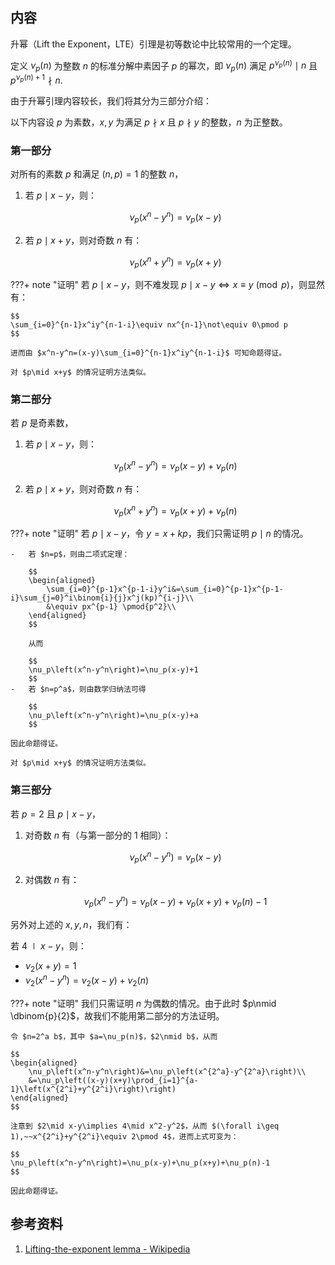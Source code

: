 ## 内容

升幂（Lift the Exponent，LTE）引理是初等数论中比较常用的一个定理。

定义 $\nu_p(n)$ 为整数 $n$ 的标准分解中素因子 $p$ 的幂次，即 $\nu_p(n)$ 满足 $p^{\nu_p(n)}\mid n$ 且 $p^{\nu_p(n)+1}\nmid n$.

由于升幂引理内容较长，我们将其分为三部分介绍：

以下内容设 $p$ 为素数，$x,y$ 为满足 $p\nmid x$ 且 $p\nmid y$ 的整数，$n$ 为正整数。

### 第一部分

对所有的素数 $p$ 和满足 $(n,p)=1$ 的整数 $n$，

1.  若 $p\mid x-y$，则：

    $$
    \nu_p\left(x^n-y^n\right)=\nu_p(x-y)
    $$

2.  若 $p\mid x+y$，则对奇数 $n$ 有：

    $$
    \nu_p\left(x^n+y^n\right)=\nu_p(x+y)
    $$

???+ note "证明"
    若 $p\mid x-y$，则不难发现 $p\mid x-y\iff x\equiv y\pmod p$，则显然有：
    
    $$
    \sum_{i=0}^{n-1}x^iy^{n-1-i}\equiv nx^{n-1}\not\equiv 0\pmod p
    $$
    
    进而由 $x^n-y^n=(x-y)\sum_{i=0}^{n-1}x^iy^{n-1-i}$ 可知命题得证。
    
    对 $p\mid x+y$ 的情况证明方法类似。

### 第二部分

若 $p$ 是奇素数，

1.  若 $p\mid x-y$，则：

    $$
    \nu_p\left(x^n-y^n\right)=\nu_p(x-y)+\nu_p(n)
    $$

2.  若 $p\mid x+y$，则对奇数 $n$ 有：

    $$
    \nu_p\left(x^n+y^n\right)=\nu_p(x+y)+\nu_p(n)
    $$

???+ note "证明"
    若 $p\mid x-y$，令 $y=x+kp$，我们只需证明 $p\mid n$ 的情况。
    
    -   若 $n=p$，则由二项式定理：
    
        $$
        \begin{aligned}
            \sum_{i=0}^{p-1}x^{p-1-i}y^i&=\sum_{i=0}^{p-1}x^{p-1-i}\sum_{j=0}^i\binom{i}{j}x^j(kp)^{i-j}\\
            &\equiv px^{p-1} \pmod{p^2}\\
        \end{aligned}
        $$
    
        从而
    
        $$
        \nu_p\left(x^n-y^n\right)=\nu_p(x-y)+1
        $$
    -   若 $n=p^a$，则由数学归纳法可得
    
        $$
        \nu_p\left(x^n-y^n\right)=\nu_p(x-y)+a
        $$
    
    因此命题得证。
    
    对 $p\mid x+y$ 的情况证明方法类似。

### 第三部分

若 $p=2$ 且 $p\mid x-y$，

1.  对奇数 $n$ 有（与第一部分的 1 相同）：

    $$
    \nu_p\left(x^n-y^n\right)=\nu_p(x-y)
    $$

2.  对偶数 $n$ 有：

    $$
    \nu_p\left(x^n-y^n\right)=\nu_p(x-y)+\nu_p(x+y)+\nu_p(n)-1
    $$

另外对上述的 $x,y,n$，我们有：

若 $4\mid x-y$，则：

-   $\nu_2(x+y)=1$
-   $\nu_2\left(x^n-y^n\right)=\nu_2(x-y)+\nu_2(n)$

???+ note "证明"
    我们只需证明 $n$ 为偶数的情况。由于此时 $p\nmid \dbinom{p}{2}$，故我们不能用第二部分的方法证明。
    
    令 $n=2^a b$，其中 $a=\nu_p(n)$，$2\nmid b$，从而
    
    $$
    \begin{aligned}
        \nu_p\left(x^n-y^n\right)&=\nu_p\left(x^{2^a}-y^{2^a}\right)\\
        &=\nu_p\left((x-y)(x+y)\prod_{i=1}^{a-1}\left(x^{2^i}+y^{2^i}\right)\right)
    \end{aligned}
    $$
    
    注意到 $2\mid x-y\implies 4\mid x^2-y^2$，从而 $(\forall i\geq 1),~~x^{2^i}+y^{2^i}\equiv 2\pmod 4$，进而上式可变为：
    
    $$
    \nu_p\left(x^n-y^n\right)=\nu_p(x-y)+\nu_p(x+y)+\nu_p(n)-1
    $$
    
    因此命题得证。

## 参考资料

1.  [Lifting-the-exponent lemma - Wikipedia](https://en.wikipedia.org/wiki/Lifting-the-exponent_lemma)
